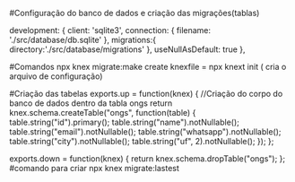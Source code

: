 #Configuração do banco de dados e criação das migrações(tablas)

development: {
client: 'sqlite3',
connection: {
filename: './src/database/db.sqlite'
},
migrations:{
directory:'./src/database/migrations'
},
useNullAsDefault: true
},

#Comandos
npx knex migrate:make <filename>
create knexfile = npx knext init ( cria o arquivo de configuração)

#Criação das tabelas
exports.up = function(knex) {
//Criação do corpo do banco de dados dentro da tabla ongs
return knex.schema.createTable("ongs", function(table) {
table.string("id").primary();
table.string("name").notNullable();
table.string("email").notNullable();
table.string("whatsapp").notNullable();
table.string("city").notNullable();
table.string("uf", 2).notNullable();
});
};

exports.down = function(knex) {
return knex.schema.dropTable("ongs");
};
#comando para criar
npx knex migrate:lastest
